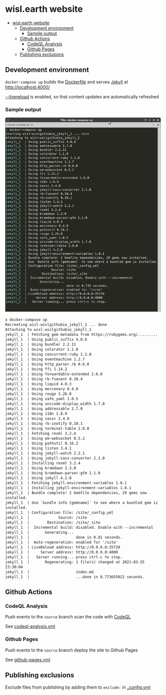 # wisl.earth website

- [wisl.earth website](#wislearth-website)
  - [Development environment](#development-environment)
    - [Sample output](#sample-output)
  - [Github Actions](#github-actions)
    - [CodeQL Analysis](#codeql-analysis)
    - [Github Pages](#github-pages)
  - [Publishing exclusions](#publishing-exclusions)

## Development environment

`docker-compose up` builds the [Dockerfile](Dockerfile) and serves [Jekyll](https://jekyllrb.com/) at [http://localhost:4000/](http://localhost:4000/)

[--livereload](https://jekyllrb.com/docs/configuration/options/#serve-command-options) is enabled, so that content updates are automatically refreshed

### Sample output

![docker compose up screenshot](dockerComposeUp.png "docker compose up screenshot")

```console
❯ docker-compose up
Recreating wisl-wislgithubio_jekyll_1 ... done
Attaching to wisl-wislgithubio_jekyll_1
jekyll_1  | Fetching gem metadata from https://rubygems.org/.........
jekyll_1  | Using public_suffix 4.0.6
jekyll_1  | Using bundler 2.2.11
jekyll_1  | Using colorator 1.1.0
jekyll_1  | Using concurrent-ruby 1.1.8
jekyll_1  | Using eventmachine 1.2.7
jekyll_1  | Using http_parser.rb 0.6.0
jekyll_1  | Using ffi 1.14.2
jekyll_1  | Using forwardable-extended 2.6.0
jekyll_1  | Using rb-fsevent 0.10.4
jekyll_1  | Using liquid 4.0.3
jekyll_1  | Using mercenary 0.4.0
jekyll_1  | Using rouge 3.26.0
jekyll_1  | Using safe_yaml 1.0.5
jekyll_1  | Using unicode-display_width 1.7.0
jekyll_1  | Using addressable 2.7.0
jekyll_1  | Using i18n 1.8.9
jekyll_1  | Using sassc 2.4.0
jekyll_1  | Using rb-inotify 0.10.1
jekyll_1  | Using terminal-table 2.0.0
jekyll_1  | Fetching rexml 3.2.4
jekyll_1  | Using em-websocket 0.5.2
jekyll_1  | Using pathutil 0.16.2
jekyll_1  | Using listen 3.4.1
jekyll_1  | Using jekyll-watch 2.2.1
jekyll_1  | Using jekyll-sass-converter 2.1.0
jekyll_1  | Installing rexml 3.2.4
jekyll_1  | Using kramdown 2.3.0
jekyll_1  | Using kramdown-parser-gfm 1.1.0
jekyll_1  | Using jekyll 4.2.0
jekyll_1  | Fetching jekyll-environment-variables 1.0.1
jekyll_1  | Installing jekyll-environment-variables 1.0.1
jekyll_1  | Bundle complete! 2 Gemfile dependencies, 29 gems now installed.
jekyll_1  | Use `bundle info [gemname]` to see where a bundled gem is installed.
jekyll_1  | Configuration file: /site/_config.yml
jekyll_1  |             Source: /site
jekyll_1  |        Destination: /site/_site
jekyll_1  |  Incremental build: disabled. Enable with --incremental
jekyll_1  |       Generating... 
jekyll_1  |                     done in 0.81 seconds.
jekyll_1  |  Auto-regeneration: enabled for '/site'
jekyll_1  | LiveReload address: http://0.0.0.0:35729
jekyll_1  |     Server address: http://0.0.0.0:4000
jekyll_1  |   Server running... press ctrl-c to stop.
jekyll_1  |       Regenerating: 1 file(s) changed at 2021-03-25 23:30:04
jekyll_1  |                     index.md
jekyll_1  |                     ...done in 0.773655022 seconds.
```

## Github Actions
### CodeQL Analysis
Push events to the `source` branch scan the code with [CodeQL](https://securitylab.github.com/tools/codeql/)

See [codeql-analysis.yml](.github/workflows/codeql-analysis.yml)
### Github Pages
Push events to the `source` branch deploy the site to Github Pages

See [github-pages.yml](.github/workflows/github-pages.yml)

## Publishing exclusions

Exclude files from publishing by adding them to `exclude:` in [_config.yml](_config.yml)